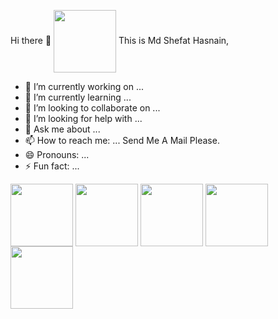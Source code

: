 Hi there 👋
<a href="URL_REDIRECT" target="blank"><img align="center" src="https://avatars.githubusercontent.com/u/67694473?v=4" height="100" weight="200" /></a>
This is Md Shefat Hasnain,
 

- 🔭 I’m currently working on ...
- 🌱 I’m currently learning ...
- 👯 I’m looking to collaborate on ...
- 🤔 I’m looking for help with ...
- 💬 Ask me about ...
- 📫 How to reach me: ... Send Me A Mail Please. 
- 😄 Pronouns: ...
- ⚡ Fun fact: ...
 
 <!--- just --->
  <a href="URL_REDIRECT" target="blank"><img align="center" src="https://www.cognizantsoftvision.com/wp-content/uploads/2018/03/06023352/ASP.NET-Core.png" height="100" weight="200" /></a>  <a href="URL_REDIRECT" target="blank"><img align="center" src="https://pbs.twimg.com/profile_images/1235868806079057921/fTL08u_H_400x400.png" height="100" weight="200" /></a>  <a href="URL_REDIRECT" target="blank"><img align="center" src="https://encrypted-tbn0.gstatic.com/images?q=tbn:ANd9GcR3HjOnzx3tEcYKjgYzmf_yyoxirizSjuemCMUJnFJsZz4QdBbtNrA6ykJp_Y_K-nBs6U8&usqp=CAU" height="100" weight="200" /></a>    <a href="URL_REDIRECT" target="blank"><img align="center" src="https://icon-library.com/images/android-icon-vector/android-icon-vector-6.jpg" height="100" weight="200" /></a> <a href="URL_REDIRECT" target="blank"><img align="center" src="https://wallpaperaccess.com/full/3909258.jpg" height="100" weight="200" /></a>

